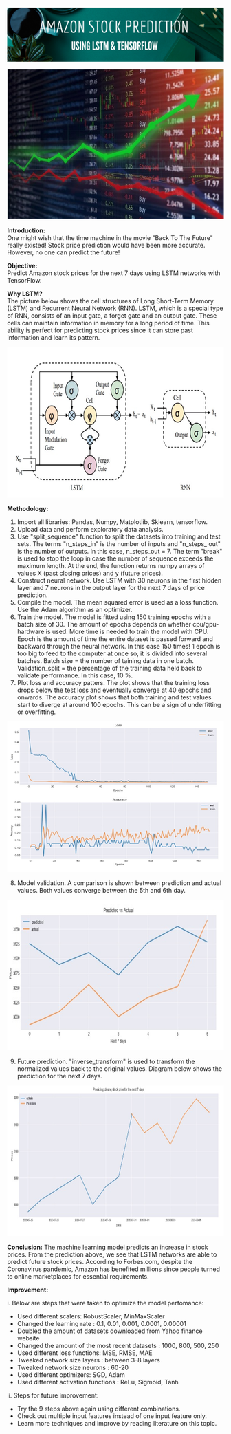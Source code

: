 ![Banner](https://github.com/Hafizah/Amazon_Stock_Price_Prediction_using_LSTM/blob/main/Images/Banner.png)

<p align="center">
  <img width="700" height="350" src="https://github.com/Hafizah/Amazon_Stock_Price_Prediction_using_LSTM/blob/main/Images/Header.jpg">
</p>

**Introduction:**<br>
One might wish that the time machine in the movie "Back To The Future" really existed! Stock price prediction would have been more accurate. However, no one can predict the future!

**Objective:**<br>
Predict Amazon stock prices for the next 7 days using LSTM networks with TensorFlow.

**Why LSTM?**<br>
The picture below shows the cell structures of Long Short-Term Memory (LSTM) and Recurrent Neural Network (RNN). LSTM, which is a special type of RNN, consists of an input gate, a forget gate and an output gate. These cells can maintain information in memory for a long period of time. This ability is perfect for predicting stock prices since it can store past information and learn its pattern.

<p align="center">
  <img width="700" height="350" src="https://github.com/Hafizah/Amazon_Stock_Price_Prediction_using_LSTM/blob/main/Images/lstm.jpg">
</p>

**Methodology:**
1. Import all libraries: Pandas, Numpy, Matplotlib, Sklearn, tensorflow.
2. Upload data and perform exploratory data analysis.
3. Use "split_sequence" function to split the datasets into training and test sets. The terms "n_steps_in" is the number of inputs and "n_steps_ out" is the number of outputs. In this case, n_steps_out = 7. The term "break" is used to stop the loop in case the number of sequence exceeds the maximum length. At the end, the function returns numpy arrays of values X (past closing prices) and y (future prices).
4. Construct neural network. Use LSTM with 30 neurons in the first hidden layer and 7 neurons in the output layer for the next 7 days of price prediction.
5. Compile the model. The mean squared error is used as a loss function. Use the Adam algorithm as an optimizer.
6. Train the model. The model is fitted using 150 training epochs with a batch size of 30. The amount of epochs depends on whether cpu/gpu-hardware is used. More time is needed to train the model with CPU. Epoch is the amount of time the entire dataset is passed forward and backward through the neural network. In this case 150 times! 1 epoch is too big to feed to the computer at once so, it is divided into several batches. Batch size = the number of taining data in one batch. Validation_split = the percentage of the training data held back to validate performance. In this case, 10 %.
7. Plot loss and accuracy patters. The plot shows that the training loss drops below the test loss and eventually converge at 40 epochs and onwards. The accuracy plot shows that both training and test values start to diverge at around 100 epochs. This can be a sign of underfitting or overfitting.

<p align="center">
  <img width="700" height="350" src="https://github.com/Hafizah/Amazon_Stock_Price_Prediction_using_LSTM/blob/main/Images/Loss%20and%20accuracy.jpg">
</p>

8. Model validation. A comparison is shown between prediction and actual values. Both values converge between the 5th and 6th day.

<p align="center">
  <img width="700" height="350" src="https://github.com/Hafizah/Amazon_Stock_Price_Prediction_using_LSTM/blob/main/Images/Predicted%20vs%20actual.jpg">
</p>

9. Future prediction. "inverse_transform" is used to transform the normalized values back to the original values. Diagram below shows the prediction for the next 7 days.

<p align="center">
  <img width="700" height="350" src="https://github.com/Hafizah/Amazon_Stock_Price_Prediction_using_LSTM/blob/main/Images/Prediction.jpg">
</p>

**Conclusion:**
The machine learning model predicts an increase in stock prices. From the prediction above, we see that LSTM networks are able to predict future stock prices. According to Forbes.com, despite the Coronavirus pandemic, Amazon has benefited millions since people turned to online marketplaces for essential requirements.

**Improvement:**

i. Below are steps that were taken to optimize the model perfomance:
- Used different scalers: RobustScaler, MinMaxScaler
- Changed the learning rate : 0.1, 0.01, 0.001, 0.0001, 0.00001
- Doubled the amount of datasets downloaded from Yahoo finance website
- Changed the amount of the most recent datasets : 1000, 800, 500, 250
- Used different loss functions: MSE, RMSE, MAE
- Tweaked network size layers : between 3-8 layers
- Tweaked network size neurons : 60-20
- Used different optimizers: SGD, Adam
- Used different activation functions : ReLu, Sigmoid, Tanh

ii. Steps for future improvement:
- Try the 9 steps above again using different combinations.
- Check out multiple input features instead of one input feature only.
- Learn more techniques and improve by reading literature on this topic.
